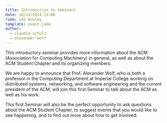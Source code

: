 ```yaml
---
title: Introduction to Seminars
date: 10/13/2014 13:00
room: 145 Huxley
template: event.jade
author:
  - claudia-schulz
  - alexander-wolf
---
```

This introductory seminar provides more information about the ACM (Association
for Computing Machinery) in general, as well as about the ACM Student Chapter
and its organizing members.

We are happy to announce that Prof. Alexander Wolf, who is both a professor in
the Computing Department at Imperial College working on distributed systems,
networking, and software engineering and the current president of the ACM, will
join this first Seminar to talk about the ACM as well as his work.

This first Seminar will also be the perfect opportunity to ask questions about
the ACM Student Chapter, to suggest events that you would like to see
happening, and to find out more about how to get involved.

<span class="more"></span>
<script async class="speakerdeck-embed"
        data-id="297afdc035b10132837076f0778b45f1"
        data-ratio="1.33333333333333"
        src="//speakerdeck.com/assets/embed.js">
</script>
